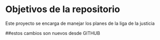 # Objetivos de la repositorio

Este proyecto se encarga de manejar los planes de la liga de la justicia


##estos cambios son nuevos desde GITHUB
